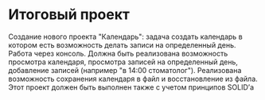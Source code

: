 # Итоговый проект

Создание нового проекта "Календарь": задача создать календарь в котором есть возможность делать записи на определенный день. 
Работа через консоль. Должна быть реализована возможность просмотра календаря, просмотра записей на определенный день, 
добавление записей (например "в 14:00 стоматолог"). Реализована возможность сохранения календаря в файл и восстановление из файла. 
Этот проект должен быть выполнен также с учетом принципов SOLID’а
